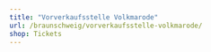 ```yaml
---
title: "Vorverkaufsstelle Volkmarode"
url: /braunschweig/vorverkaufsstelle-volkmarode/
shop: Tickets
---
```

